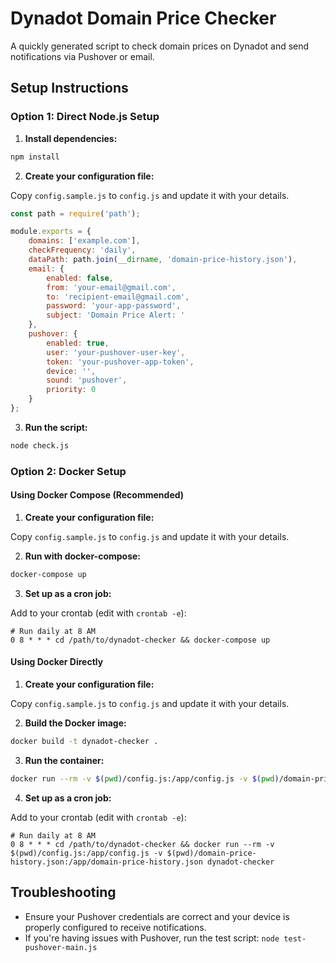 # Dynadot Domain Price Checker

A quickly generated script to check domain prices on Dynadot and send notifications via Pushover or email.

## Setup Instructions

### Option 1: Direct Node.js Setup

1. **Install dependencies:**

```bash
npm install
```

2. **Create your configuration file:**

Copy `config.sample.js` to `config.js` and update it with your details.

```javascript
const path = require('path');

module.exports = {
    domains: ['example.com'],
    checkFrequency: 'daily',
    dataPath: path.join(__dirname, 'domain-price-history.json'),
    email: {
        enabled: false,
        from: 'your-email@gmail.com',
        to: 'recipient-email@gmail.com',
        password: 'your-app-password',
        subject: 'Domain Price Alert: '
    },
    pushover: {
        enabled: true,
        user: 'your-pushover-user-key',
        token: 'your-pushover-app-token',
        device: '',
        sound: 'pushover',
        priority: 0
    }
};
```

3. **Run the script:**

```bash
node check.js
```

### Option 2: Docker Setup

#### Using Docker Compose (Recommended)

1. **Create your configuration file:**

Copy `config.sample.js` to `config.js` and update it with your details.

2. **Run with docker-compose:**

```bash
docker-compose up
```

3. **Set up as a cron job:**

Add to your crontab (edit with `crontab -e`):

```
# Run daily at 8 AM
0 8 * * * cd /path/to/dynadot-checker && docker-compose up
```

#### Using Docker Directly

1. **Create your configuration file:**

Copy `config.sample.js` to `config.js` and update it with your details.

2. **Build the Docker image:**

```bash
docker build -t dynadot-checker .
```

3. **Run the container:**

```bash
docker run --rm -v $(pwd)/config.js:/app/config.js -v $(pwd)/domain-price-history.json:/app/domain-price-history.json dynadot-checker
```

4. **Set up as a cron job:**

Add to your crontab (edit with `crontab -e`):

```
# Run daily at 8 AM
0 8 * * * cd /path/to/dynadot-checker && docker run --rm -v $(pwd)/config.js:/app/config.js -v $(pwd)/domain-price-history.json:/app/domain-price-history.json dynadot-checker
```

## Troubleshooting

- Ensure your Pushover credentials are correct and your device is properly configured to receive notifications.
- If you're having issues with Pushover, run the test script: `node test-pushover-main.js`
